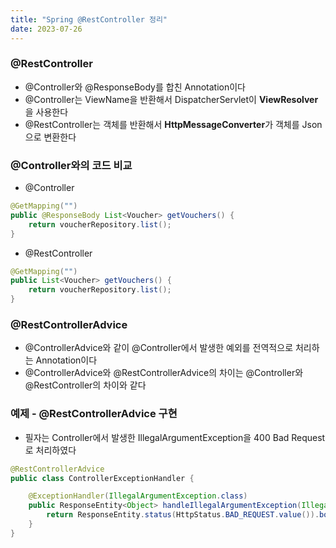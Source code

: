 ```yaml
---
title: "Spring @RestController 정리"
date: 2023-07-26
---
```


### @RestController
- @Controller와 @ResponseBody를 합친 Annotation이다
- @Controller는 ViewName을 반환해서 DispatcherServlet이 **ViewResolver**을 사용한다
- @RestController는 객체를 반환해서 **HttpMessageConverter**가 객체를 Json으로 변환한다

### @Controller와의 코드 비교
- @Controller
```java
@GetMapping("")
public @ResponseBody List<Voucher> getVouchers() {
    return voucherRepository.list();
}
```
- @RestController
```java
@GetMapping("")
public List<Voucher> getVouchers() {
    return voucherRepository.list();
}
```

### @RestControllerAdvice
- @ControllerAdvice와 같이 @Controller에서 발생한 예외를 전역적으로 처리하는 Annotation이다
- @ControllerAdvice와 @RestControllerAdvice의 차이는 @Controller와 @RestController의 차이와 같다

### 예제 - @RestControllerAdvice 구현
- 필자는 Controller에서 발생한 IllegalArgumentException을 400 Bad Request로 처리하였다
```java
@RestControllerAdvice
public class ControllerExceptionHandler {

    @ExceptionHandler(IllegalArgumentException.class)
    public ResponseEntity<Object> handleIllegalArgumentException(IllegalArgumentException e) {
        return ResponseEntity.status(HttpStatus.BAD_REQUEST.value()).body(e.getMessage());
    }
}
```
